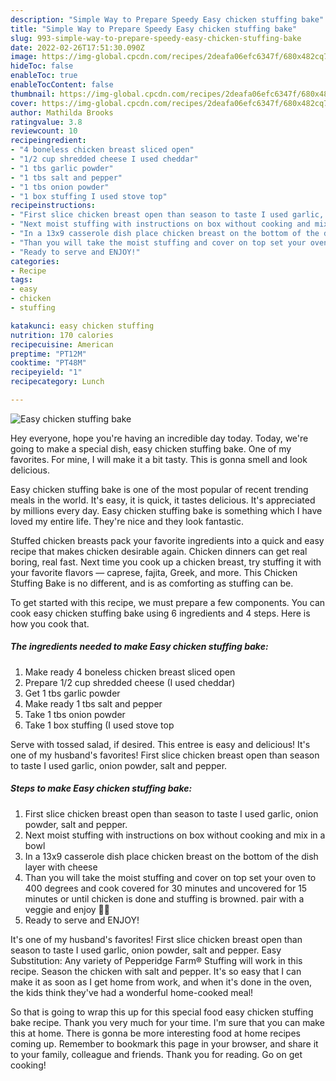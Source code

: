 ```yaml
---
description: "Simple Way to Prepare Speedy Easy chicken stuffing bake"
title: "Simple Way to Prepare Speedy Easy chicken stuffing bake"
slug: 993-simple-way-to-prepare-speedy-easy-chicken-stuffing-bake
date: 2022-02-26T17:51:30.090Z
image: https://img-global.cpcdn.com/recipes/2deafa06efc6347f/680x482cq70/easy-chicken-stuffing-bake-recipe-main-photo.jpg
hideToc: false
enableToc: true
enableTocContent: false
thumbnail: https://img-global.cpcdn.com/recipes/2deafa06efc6347f/680x482cq70/easy-chicken-stuffing-bake-recipe-main-photo.jpg
cover: https://img-global.cpcdn.com/recipes/2deafa06efc6347f/680x482cq70/easy-chicken-stuffing-bake-recipe-main-photo.jpg
author: Mathilda Brooks
ratingvalue: 3.8
reviewcount: 10
recipeingredient:
- "4 boneless chicken breast sliced open"
- "1/2 cup shredded cheese I used cheddar"
- "1 tbs garlic powder"
- "1 tbs salt and pepper"
- "1 tbs onion powder"
- "1 box stuffing I used stove top"
recipeinstructions:
- "First slice chicken breast open than season to taste I used garlic, onion powder, salt and pepper."
- "Next moist stuffing with instructions on box without cooking and mix in a bowl"
- "In a 13x9 casserole dish place chicken breast on the bottom of the dish layer with cheese"
- "Than you will take the moist stuffing and cover on top set your oven to 400 degrees and cook covered for 30 minutes and uncovered for 15 minutes or until chicken is done and stuffing is browned. pair with a veggie and enjoy 👌🏾"
- "Ready to serve and ENJOY!"
categories:
- Recipe
tags:
- easy
- chicken
- stuffing

katakunci: easy chicken stuffing 
nutrition: 170 calories
recipecuisine: American
preptime: "PT12M"
cooktime: "PT48M"
recipeyield: "1"
recipecategory: Lunch

---
```



![Easy chicken stuffing bake](https://img-global.cpcdn.com/recipes/2deafa06efc6347f/680x482cq70/easy-chicken-stuffing-bake-recipe-main-photo.jpg)

Hey everyone, hope you're having an incredible day today. Today, we're going to make a special dish, easy chicken stuffing bake. One of my favorites. For mine, I will make it a bit tasty. This is gonna smell and look delicious.

Easy chicken stuffing bake is one of the most popular of recent trending meals in the world. It's easy, it is quick, it tastes delicious. It's appreciated by millions every day. Easy chicken stuffing bake is something which I have loved my entire life. They're nice and they look fantastic.

Stuffed chicken breasts pack your favorite ingredients into a quick and easy recipe that makes chicken desirable again. Chicken dinners can get real boring, real fast. Next time you cook up a chicken breast, try stuffing it with your favorite flavors — caprese, fajita, Greek, and more. This Chicken Stuffing Bake is no different, and is as comforting as stuffing can be.


To get started with this recipe, we must prepare a few components. You can cook easy chicken stuffing bake using 6 ingredients and 4 steps. Here is how you cook that.

<!--inarticleads1-->

##### The ingredients needed to make Easy chicken stuffing bake:

1. Make ready 4 boneless chicken breast sliced open
1. Prepare 1/2 cup shredded cheese (I used cheddar)
1. Get 1 tbs garlic powder
1. Make ready 1 tbs salt and pepper
1. Take 1 tbs onion powder
1. Take 1 box stuffing (I used stove top


Serve with tossed salad, if desired. This entree is easy and delicious! It&#39;s one of my husband&#39;s favorites! First slice chicken breast open than season to taste I used garlic, onion powder, salt and pepper. 

<!--inarticleads2-->

##### Steps to make Easy chicken stuffing bake:

1. First slice chicken breast open than season to taste I used garlic, onion powder, salt and pepper.
1. Next moist stuffing with instructions on box without cooking and mix in a bowl
1. In a 13x9 casserole dish place chicken breast on the bottom of the dish layer with cheese
1. Than you will take the moist stuffing and cover on top set your oven to 400 degrees and cook covered for 30 minutes and uncovered for 15 minutes or until chicken is done and stuffing is browned. pair with a veggie and enjoy 👌🏾
1. Ready to serve and ENJOY!

It&#39;s one of my husband&#39;s favorites! First slice chicken breast open than season to taste I used garlic, onion powder, salt and pepper. Easy Substitution: Any variety of Pepperidge Farm® Stuffing will work in this recipe. Season the chicken with salt and pepper. It&#39;s so easy that I can make it as soon as I get home from work, and when it&#39;s done in the oven, the kids think they&#39;ve had a wonderful home-cooked meal! 

So that is going to wrap this up for this special food easy chicken stuffing bake recipe. Thank you very much for your time. I'm sure that you can make this at home. There is gonna be more interesting food at home recipes coming up. Remember to bookmark this page in your browser, and share it to your family, colleague and friends. Thank you for reading. Go on get cooking!
